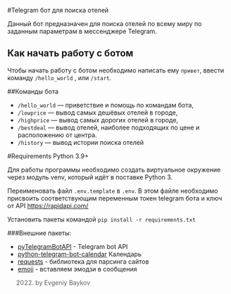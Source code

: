 #Telegram бот для поиска отелей

Данный бот предназначен для поиска отелей по всему миру по заданным 
параметрам в мессенджере Telegram.

## Как начать работу с ботом
Чтобы начать работу с ботом необходимо написать ему `привет`, 
ввести команду `/hello_world` , или `/start`.

##Команды бота
* `/hello_world` — приветствие и помощь по командам бота,
* `/lowprice` — вывод самых дешёвых отелей в городе,
* `/highprice` — вывод самых дорогих отелей в городе,
* `/bestdeal` — вывод отелей, наиболее подходящих по цене и расположению от
центра.
* `/history` — вывод истории поиска отелей

#Requirements
Python 3.9+

Для работы программы необходимо создать виртуальное окружение через модуль 
venv, который идёт в поставке Python 3.

Переименовать файл `.env.template` в `.env`. В этом файле необходимо присвоить 
соответствующим переменным токен telegram бота и ключ от API https://rapidapi.com/

Установить пакеты командой `pip install -r requirements.txt`

###Внешние пакеты:
* [pyTelegramBotAPI](https://core.telegram.org/bots/api) - Telegram bot API
* [python-telegram-bot-calendar](https://github.com/artembakhanov/python-telegram-bot-calendar) Календарь
* [requests](https://docs.python-requests.org/en/latest/) - библиотека для парсинга сайтов
* [emoji](https://carpedm20.github.io/emoji/) - вставляем эмодзи в сообщения



>2022. by Evgeniy Baykov